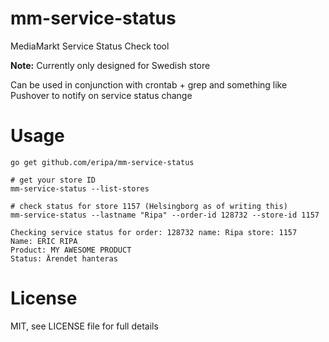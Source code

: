 # mm-service-status

MediaMarkt Service Status Check tool

**Note:** Currently only designed for Swedish store

Can be used in conjunction with crontab + grep and something like Pushover to notify on service status change

# Usage

    go get github.com/eripa/mm-service-status

    # get your store ID
    mm-service-status --list-stores

    # check status for store 1157 (Helsingborg as of writing this)
    mm-service-status --lastname "Ripa" --order-id 128732 --store-id 1157

    Checking service status for order: 128732 name: Ripa store: 1157
    Name: ERIC RIPA
    Product: MY AWESOME PRODUCT
    Status: Ärendet hanteras

# License

MIT, see LICENSE file for full details
